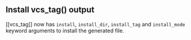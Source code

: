 ## Install vcs_tag() output

[[vcs_tag]] now has `install`, `install_dir`, `install_tag` and `install_mode`
keyword arguments to install the generated file.
